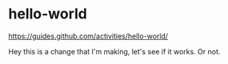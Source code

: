 # hello-world
https://guides.github.com/activities/hello-world/

Hey this is a change that I'm making, let's see if it works.
Or not.
